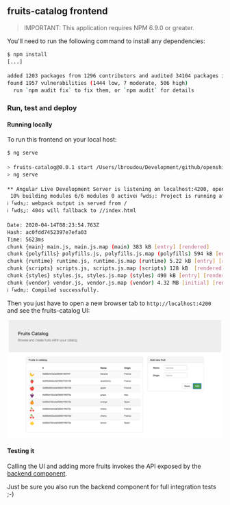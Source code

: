 ## fruits-catalog frontend

> IMPORTANT: This application requires NPM 6.9.0 or greater.

You'll need to run the following command to install any dependencies: 

```sh
$ npm install
[...]

added 1203 packages from 1296 contributors and audited 34104 packages in 218.161s
found 1957 vulnerabilities (1444 low, 7 moderate, 506 high)
  run `npm audit fix` to fix them, or `npm audit` for details
```

### Run, test and deploy

#### Running locally

To run this frontend on your local host:

```sh
$ ng serve

> fruits-catalog@0.0.1 start /Users/lbroudou/Development/github/openshift-by-example/frontend
> ng serve

** Angular Live Development Server is listening on localhost:4200, open your browser on http://localhost:4200/ **
 10% building modules 6/6 modules 0 activeℹ ｢wds｣: Project is running at http://localhost:4200/
ℹ ｢wds｣: webpack output is served from /
ℹ ｢wds｣: 404s will fallback to //index.html
                                                                                          
Date: 2020-04-14T08:23:54.763Z
Hash: ac0fdd7452397e7efa03
Time: 5623ms
chunk {main} main.js, main.js.map (main) 383 kB [entry] [rendered]
chunk {polyfills} polyfills.js, polyfills.js.map (polyfills) 594 kB [entry] [rendered]
chunk {runtime} runtime.js, runtime.js.map (runtime) 5.22 kB [entry] [rendered]
chunk {scripts} scripts.js, scripts.js.map (scripts) 128 kB  [rendered]
chunk {styles} styles.js, styles.js.map (styles) 490 kB [entry] [rendered]
chunk {vendor} vendor.js, vendor.js.map (vendor) 4.32 MB [initial] [rendered]
ℹ ｢wdm｣: Compiled successfully.
```

Then you just have to open a new browser tab to `http://localhost:4200` and see the fruits-catalog UI:

![fruits-catalog-ui](./fruits-catalog-ui.png)

#### Testing it

Calling the UI and adding more fruits invokes the API exposed by the [backend component](./backend/README.md).

Just be sure you also run the backend component for full integration tests ;-)